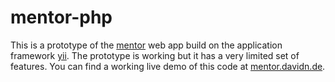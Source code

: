 mentor-php
==========

This is a prototype of the [mentor](http://www.mentor-app.com/) web app build on the application framework [yii](www.yiiframework.com).
The prototype is working but it has a very limited set of features.
You can find a working live demo of this code at [mentor.davidn.de](http://mentor.davidn.de/). 